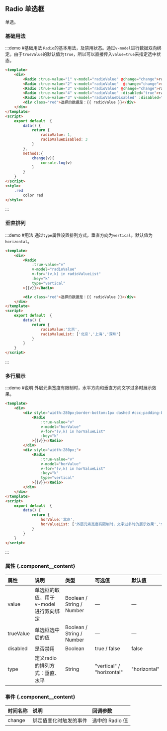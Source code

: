 ## Radio 单选框
单选。

### 基础用法

:::demo #基础用法 `Radio`的基本用法，及禁用状态。通过`v-model`进行数据双向绑定。由于`trueValue`的默认值为`true`，所以可以直接传入`value=true`来指定选中状态。

```html
<template>
    <div>
        <Radio :true-value="1" v-model="radioValue" @change="change">radio</Radio>
        <Radio :true-value="2" v-model="radioValue"  @change="change">radio</Radio>
        <Radio :true-value="3" v-model="radioValue" @change="change">radio</Radio>
        <Radio :true-value="4" v-model="radioValue" :disabled="true">radio</Radio>
        <Radio :true-value="3" v-model="radioValueDisabled" :disabled="true">radio</Radio>
        <div class="red">选择的数据是：{{ radioValue }}</div>
    </div>
</template>
<script>
    export default  {
        data() {
            return {
                radioValue: 1,
                radioValueDisabled: 3
            }
        },
        methods:{
            change(v){
                console.log(v)
            }
        }
    }
</script>
<style>
    .red
        color red
</style>
```

:::

### 垂直排列

:::demo #用法 通过`type`属性设置排列方式，垂直方向为`vertical`。默认值为`horizontal`。

```html
<template>
    <div>
        <Radio
            :true-value="v"
            v-model="radioValue"
            v-for="(v,k) in radioValueList"
            :key="k"
            type="vertical"
        >{{v}}</Radio>

        <div class="red">选择的数据是：{{ radioValue }}</div>
    </div>
</template>
<script>
    export default  {
        data() {
            return {
                radioValue:'北京',
                radioValueList: ['北京','上海','深圳']
            }
        }
    }
</script>
```

:::

### 多行展示

:::demo #说明 外层元素宽度有限制时，水平方向和垂直方向文字过多时展示效果。

```html
<template>
    <div>
        <div style="width:280px;border-bottom:1px dashed #ccc;padding-bottom:20px">
            <Radio
                :true-value="v"
                v-model="horValue"
                v-for="(v,k) in horValueList"
                :key="k"
            >{{v}}</Radio>
        </div>
        <div style="width:280px;">
            <Radio
                :true-value="v"
                v-model="horValue"
                v-for="(v,k) in horValueList"
                :key="k"
                type="vertical"
            >{{v}}</Radio>
        </div>
    </div>
</template>
<script>
    export default  {
        data() {
            return {
                horValue:'北京',
                horValueList: ['外层元素宽度有限制时，文字过多时的展示效果','北京','上海']
            }
        }
    }
</script>
```

:::

### 属性 {.component__content}

| 属性      | 说明    | 类型      | 可选值       | 默认值   |
|:---------- |:-------- |:---------- |:-------------  |:-------- |
| value     | 单选框的取值，用于v-model进行双向绑定   | Boolean / String / Number    |  —  |    —    |
| trueValue  |   单选框选中后的值   | Boolean / String / Number  |     —     |   —    |
| disabled     | 是否禁用   | Boolean    |     true / false     |    false     |
| type  |   定义radio的排列方式：垂直、水平   | String  |     "vertical" / "horizontal"    |    "horizontal"    |

### 事件 {.component__content}

| 时间名称      | 说明    | 回调参数      |
|:---------- |:-------- |:---------- |
| change     | 绑定值变化时触发的事件   | 选中的 Radio 值   |

